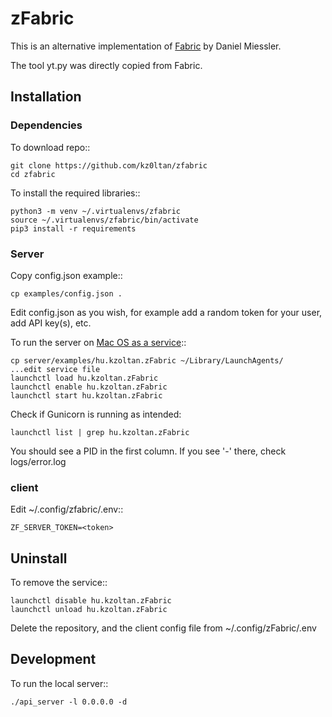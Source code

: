 # zFabric

This is an alternative implementation of [Fabric](https://github.com/danielmiessler/fabric) by Daniel Miessler.

The tool yt.py was directly copied from Fabric.

## Installation

### Dependencies

To download repo::

    git clone https://github.com/kz0ltan/zfabric
    cd zfabric

To install the required libraries::

    python3 -m venv ~/.virtualenvs/zfabric
    source ~/.virtualenvs/zfabric/bin/activate
    pip3 install -r requirements

### Server

Copy config.json example::

    cp examples/config.json .

Edit config.json as you wish, for example add a random token for your user, add API key(s), etc.

To run the server on [Mac OS as a service](https://gist.github.com/johndturn/09a5c055e6a56ab61212204607940fa0#further-reading)::

    cp server/examples/hu.kzoltan.zFabric ~/Library/LaunchAgents/
    ...edit service file
    launchctl load hu.kzoltan.zFabric
    launchctl enable hu.kzoltan.zFabric
    launchctl start hu.kzoltan.zFabric

Check if Gunicorn is running as intended:

    launchctl list | grep hu.kzoltan.zFabric

You should see a PID in the first column. If you see '-' there, check logs/error.log

### client

Edit ~/.config/zfabric/.env::

    ZF_SERVER_TOKEN=<token>

## Uninstall

To remove the service::

    launchctl disable hu.kzoltan.zFabric
    launchctl unload hu.kzoltan.zFabric

Delete the repository, and the client config file from ~/.config/zFabric/.env

## Development

To run the local server::

    ./api_server -l 0.0.0.0 -d
